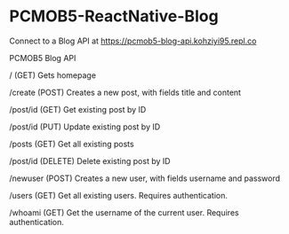 # PCMOB5-ReactNative-Blog

Connect to a Blog API at https://pcmob5-blog-api.kohziyi95.repl.co

PCMOB5 Blog API

/ (GET)
Gets homepage

/create (POST)
Creates a new post, with fields title and content

/post/id (GET)
Get existing post by ID

/post/id (PUT)
Update existing post by ID

/posts (GET)
Get all existing posts

/post/id (DELETE)
Delete existing post by ID

/newuser (POST)
Creates a new user, with fields username and password

/users (GET)
Get all existing users. Requires authentication.

/whoami (GET)
Get the username of the current user. Requires authentication.
